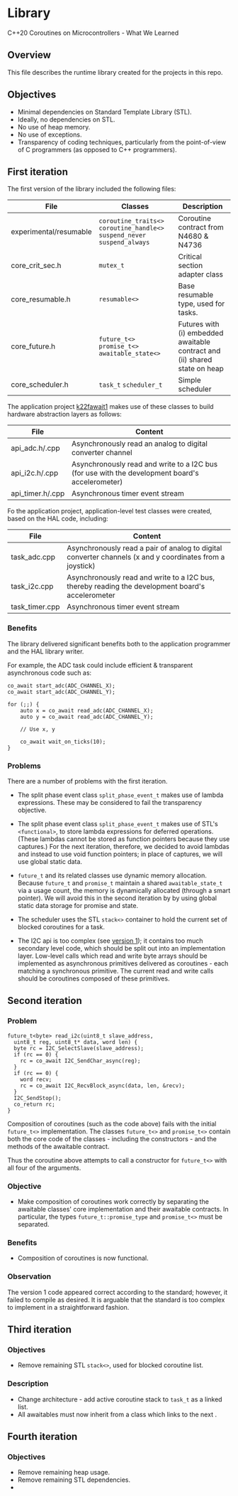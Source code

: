 # Library
C++20 Coroutines on Microcontrollers - What We Learned

## Overview

This file describes the runtime library created for the projects in this repo.

## Objectives

- Minimal dependencies on Standard Template Library (STL).
- Ideally, no dependencies on STL.
- No use of heap memory.
- No use of exceptions.
- Transparency of coding techniques, particularly from the point-of-view of C programmers (as opposed to C++ programmers).

## First iteration

The first version of the library included the following files:

| File | Classes | Description |
|---|---|--|
| experimental/resumable | `coroutine_traits<>` `coroutine_handle<>` `suspend_never` `suspend_always` | Coroutine contract from N4680 & N4736 |
| core_crit_sec.h | `mutex_t` | Critical section adapter class |
| core_resumable.h | `resumable<>` | Base resumable type, used for tasks. |
| core_future.h | `future_t<>` `promise_t<>` `awaitable_state<>` | Futures with (i) embedded awaitable contract and (ii) shared state on heap |
| core_scheduler.h | `task_t` `scheduler_t` | Simple scheduler |

The application project [k22fawait1](./k22fawait1/readme.md) makes use of these classes to build hardware abstraction layers as follows:

| File | Content |
|---|---|
| api_adc.h/.cpp | Asynchronously read an analog to digital converter channel |
| api_i2c.h/.cpp | Asynchronously read and write to a I2C bus (for use with the development board's accelerometer) |
| api_timer.h/.cpp | Asynchronous timer event stream |

Fo the application project, application-level test classes were created, based on the HAL code,  including:

| File | Content |
|---|---|
| task_adc.cpp | Asynchronously read a pair of analog to digital converter channels (x and y coordinates from a joystick) |
| task_i2c.cpp | Asynchronously read and write to a I2C bus, thereby reading the development board's accelerometer |
| task_timer.cpp | Asynchronous timer event stream |

### Benefits

The library delivered significant benefits both to the application programmer and the HAL library writer.

For example, the ADC task could include efficient & transparent asynchronous code such as: 

```
co_await start_adc(ADC_CHANNEL_X);
co_await start_adc(ADC_CHANNEL_Y);

for (;;) {
    auto x = co_await read_adc(ADC_CHANNEL_X);
    auto y = co_await read_adc(ADC_CHANNEL_Y);

    // Use x, y

    co_await wait_on_ticks(10);
}
```

### Problems

There are a number of problems with the first iteration.

- The split phase event class `split_phase_event_t` makes use of lambda expressions. These may be considered to fail the transparency objective.

- The split phase event class `split_phase_event_t` makes use of STL's `<functional>`, to store lambda expressions for deferred operations. (These lambdas cannot be stored as function pointers because they use captures.) For the next iteration, therefore, we decided to avoid lambdas and instead to use void function pointers; in place of captures, we will use global static data.

- `future_t` and its related classes use dynamic memory allocation. Because `future_t` and `promise_t` maintain a shared `awaitable_state_t` via a usage count, the memory is dynamically allocated (through a smart pointer). We will avoid this in the second iteration by by using global static data storage for promise and state.

- The scheduler uses the STL `stack<>` container to hold the current set of blocked coroutines for a task.

- The I2C api is too complex (see [version 1](archive/iteration1/api_i2c.cpp)); it contains too much secondary level code, which should be split out into an implementation layer. Low-level calls which read and write byte arrays should be implemented as asynchronous primitives delivered as coroutines - each matching a synchronous primitive. The current read and write calls should be coroutines composed of these primitives.

## Second iteration

### Problem

```
future_t<byte> read_i2c(uint8_t slave_address, 
  uint8_t reg, uint8_t* data, word len) {
  byte rc = I2C_SelectSlave(slave_address);
  if (rc == 0) {
    rc = co_await I2C_SendChar_async(reg);
  }
  if (rc == 0) {
    word recv;
    rc = co_await I2C_RecvBlock_async(data, len, &recv);
  }
  I2C_SendStop();
  co_return rc;
}
```

Composition of coroutines (such as the code above) fails with the initial `future_t<>` implementation. The classes `future_t<>` and `promise_t<>` contain both the core code of the classes - including the constructors - and the methods of the awaitable contract. 

Thus the coroutine above attempts to call a constructor for `future_t<>` with all four of the arguments. 

### Objective

- Make composition of coroutines work correctly by separating the awaitable classes' core implementation and their awaitable contracts. In particular, the types `future_t::promise_type` and `promise_t<>` must be separated.

### Benefits

- Composition of coroutines is now functional. 

### Observation

The version 1 code appeared correct according to the standard; however, it failed to compile as desired. It is arguable that the standard is too complex to implement in a straightforward fashion.

## Third iteration

### Objectives

- Remove remaining STL `stack<>`, used for blocked coroutine list.

### Description

- Change architecture - add active coroutine stack to `task_t` as a linked list. 
- All awaitables must now inherit from a class which links to the next .

## Fourth iteration

### Objectives

- Remove remaining heap usage.
- Remove remaining STL dependencies.
- 